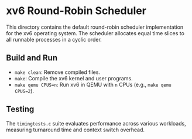 # xv6 Round-Robin Scheduler

This directory contains the default round-robin scheduler implementation for the xv6 operating system. The scheduler allocates equal time slices to all runnable processes in a cyclic order.

## Build and Run
- `make clean`: Remove compiled files.
- `make`: Compile the xv6 kernel and user programs.
- `make qemu CPUS=n`: Run xv6 in QEMU with `n` CPUs (e.g., `make qemu CPUS=2`).

## Testing
The `timingtests.c` suite evaluates performance across various workloads, measuring turnaround time and context switch overhead.